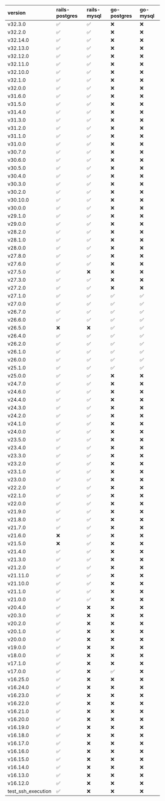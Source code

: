 | version            | rails-postgres     | rails-mysql        | go-postgres        | go-mysql           |
|:-------------------|:-------------------|:-------------------|:-------------------|:-------------------|
| v32.3.0            | :white_check_mark: | :white_check_mark: | :x:                | :x:                |
| v32.2.0            | :white_check_mark: | :white_check_mark: | :x:                | :x:                |
| v32.14.0           | :white_check_mark: | :white_check_mark: | :x:                | :x:                |
| v32.13.0           | :white_check_mark: | :white_check_mark: | :x:                | :x:                |
| v32.12.0           | :white_check_mark: | :white_check_mark: | :x:                | :x:                |
| v32.11.0           | :white_check_mark: | :white_check_mark: | :x:                | :x:                |
| v32.10.0           | :white_check_mark: | :white_check_mark: | :x:                | :x:                |
| v32.1.0            | :white_check_mark: | :white_check_mark: | :x:                | :x:                |
| v32.0.0            | :white_check_mark: | :white_check_mark: | :x:                | :x:                |
| v31.6.0            | :white_check_mark: | :white_check_mark: | :x:                | :x:                |
| v31.5.0            | :white_check_mark: | :white_check_mark: | :x:                | :x:                |
| v31.4.0            | :white_check_mark: | :white_check_mark: | :x:                | :x:                |
| v31.3.0            | :white_check_mark: | :white_check_mark: | :x:                | :x:                |
| v31.2.0            | :white_check_mark: | :white_check_mark: | :x:                | :x:                |
| v31.1.0            | :white_check_mark: | :white_check_mark: | :x:                | :x:                |
| v31.0.0            | :white_check_mark: | :white_check_mark: | :x:                | :x:                |
| v30.7.0            | :white_check_mark: | :white_check_mark: | :x:                | :x:                |
| v30.6.0            | :white_check_mark: | :white_check_mark: | :x:                | :x:                |
| v30.5.0            | :white_check_mark: | :white_check_mark: | :x:                | :x:                |
| v30.4.0            | :white_check_mark: | :white_check_mark: | :x:                | :x:                |
| v30.3.0            | :white_check_mark: | :white_check_mark: | :x:                | :x:                |
| v30.2.0            | :white_check_mark: | :white_check_mark: | :x:                | :x:                |
| v30.10.0           | :white_check_mark: | :white_check_mark: | :x:                | :x:                |
| v30.0.0            | :white_check_mark: | :white_check_mark: | :x:                | :x:                |
| v29.1.0            | :white_check_mark: | :white_check_mark: | :x:                | :x:                |
| v29.0.0            | :white_check_mark: | :white_check_mark: | :x:                | :x:                |
| v28.2.0            | :white_check_mark: | :white_check_mark: | :x:                | :x:                |
| v28.1.0            | :white_check_mark: | :white_check_mark: | :x:                | :x:                |
| v28.0.0            | :white_check_mark: | :white_check_mark: | :x:                | :x:                |
| v27.8.0            | :white_check_mark: | :white_check_mark: | :x:                | :x:                |
| v27.6.0            | :white_check_mark: | :white_check_mark: | :x:                | :x:                |
| v27.5.0            | :white_check_mark: | :x:                | :x:                | :x:                |
| v27.3.0            | :white_check_mark: | :white_check_mark: | :x:                | :x:                |
| v27.2.0            | :white_check_mark: | :white_check_mark: | :x:                | :x:                |
| v27.1.0            | :white_check_mark: | :white_check_mark: | :white_check_mark: | :white_check_mark: |
| v27.0.0            | :white_check_mark: | :white_check_mark: | :white_check_mark: | :white_check_mark: |
| v26.7.0            | :white_check_mark: | :white_check_mark: | :white_check_mark: | :white_check_mark: |
| v26.6.0            | :white_check_mark: | :white_check_mark: | :white_check_mark: | :white_check_mark: |
| v26.5.0            | :x:                | :x:                | :white_check_mark: | :white_check_mark: |
| v26.4.0            | :white_check_mark: | :white_check_mark: | :white_check_mark: | :white_check_mark: |
| v26.2.0            | :white_check_mark: | :white_check_mark: | :white_check_mark: | :white_check_mark: |
| v26.1.0            | :white_check_mark: | :white_check_mark: | :white_check_mark: | :white_check_mark: |
| v26.0.0            | :white_check_mark: | :white_check_mark: | :white_check_mark: | :white_check_mark: |
| v25.1.0            | :white_check_mark: | :white_check_mark: | :white_check_mark: | :white_check_mark: |
| v25.0.0            | :white_check_mark: | :white_check_mark: | :x:                | :x:                |
| v24.7.0            | :white_check_mark: | :white_check_mark: | :x:                | :x:                |
| v24.6.0            | :white_check_mark: | :white_check_mark: | :x:                | :x:                |
| v24.4.0            | :white_check_mark: | :white_check_mark: | :x:                | :x:                |
| v24.3.0            | :white_check_mark: | :white_check_mark: | :x:                | :x:                |
| v24.2.0            | :white_check_mark: | :white_check_mark: | :x:                | :x:                |
| v24.1.0            | :white_check_mark: | :white_check_mark: | :x:                | :x:                |
| v24.0.0            | :white_check_mark: | :white_check_mark: | :x:                | :x:                |
| v23.5.0            | :white_check_mark: | :white_check_mark: | :x:                | :x:                |
| v23.4.0            | :white_check_mark: | :white_check_mark: | :x:                | :x:                |
| v23.3.0            | :white_check_mark: | :white_check_mark: | :x:                | :x:                |
| v23.2.0            | :white_check_mark: | :white_check_mark: | :x:                | :x:                |
| v23.1.0            | :white_check_mark: | :white_check_mark: | :x:                | :x:                |
| v23.0.0            | :white_check_mark: | :white_check_mark: | :x:                | :x:                |
| v22.2.0            | :white_check_mark: | :white_check_mark: | :x:                | :x:                |
| v22.1.0            | :white_check_mark: | :white_check_mark: | :x:                | :x:                |
| v22.0.0            | :white_check_mark: | :white_check_mark: | :x:                | :x:                |
| v21.9.0            | :white_check_mark: | :white_check_mark: | :x:                | :x:                |
| v21.8.0            | :white_check_mark: | :white_check_mark: | :x:                | :x:                |
| v21.7.0            | :white_check_mark: | :white_check_mark: | :x:                | :x:                |
| v21.6.0            | :x:                | :white_check_mark: | :x:                | :x:                |
| v21.5.0            | :x:                | :white_check_mark: | :x:                | :x:                |
| v21.4.0            | :white_check_mark: | :white_check_mark: | :x:                | :x:                |
| v21.3.0            | :white_check_mark: | :white_check_mark: | :x:                | :x:                |
| v21.2.0            | :white_check_mark: | :white_check_mark: | :x:                | :x:                |
| v21.11.0           | :white_check_mark: | :white_check_mark: | :x:                | :x:                |
| v21.10.0           | :white_check_mark: | :white_check_mark: | :x:                | :x:                |
| v21.1.0            | :white_check_mark: | :white_check_mark: | :x:                | :x:                |
| v21.0.0            | :white_check_mark: | :white_check_mark: | :x:                | :x:                |
| v20.4.0            | :white_check_mark: | :x:                | :x:                | :x:                |
| v20.3.0            | :white_check_mark: | :x:                | :x:                | :x:                |
| v20.2.0            | :white_check_mark: | :x:                | :x:                | :x:                |
| v20.1.0            | :white_check_mark: | :x:                | :x:                | :x:                |
| v20.0.0            | :white_check_mark: | :x:                | :x:                | :x:                |
| v19.0.0            | :white_check_mark: | :x:                | :x:                | :x:                |
| v18.0.0            | :white_check_mark: | :x:                | :x:                | :x:                |
| v17.1.0            | :white_check_mark: | :x:                | :x:                | :x:                |
| v17.0.0            | :white_check_mark: | :x:                | :white_check_mark: | :x:                |
| v16.25.0           | :white_check_mark: | :x:                | :x:                | :x:                |
| v16.24.0           | :white_check_mark: | :x:                | :x:                | :x:                |
| v16.23.0           | :white_check_mark: | :x:                | :x:                | :x:                |
| v16.22.0           | :white_check_mark: | :x:                | :x:                | :x:                |
| v16.21.0           | :white_check_mark: | :x:                | :x:                | :x:                |
| v16.20.0           | :white_check_mark: | :x:                | :x:                | :x:                |
| v16.19.0           | :white_check_mark: | :x:                | :x:                | :x:                |
| v16.18.0           | :white_check_mark: | :x:                | :x:                | :x:                |
| v16.17.0           | :white_check_mark: | :x:                | :x:                | :x:                |
| v16.16.0           | :white_check_mark: | :x:                | :x:                | :x:                |
| v16.15.0           | :white_check_mark: | :x:                | :x:                | :x:                |
| v16.14.0           | :white_check_mark: | :x:                | :x:                | :x:                |
| v16.13.0           | :white_check_mark: | :x:                | :x:                | :x:                |
| v16.12.0           | :white_check_mark: | :x:                | :x:                | :x:                |
| test_ssh_execution | :white_check_mark: | :x:                | :x:                | :x:                |
